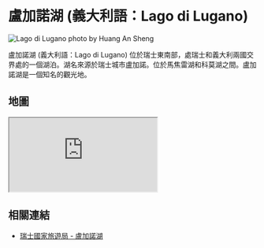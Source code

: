 # 盧加諾湖 (義大利語：Lago di Lugano)

![Lago di Lugano photo by Huang An Sheng](https://i.imgur.com/UoUCTpN.jpg)

盧加諾湖 (義大利語：Lago di Lugano) 位於瑞士東南部，處瑞士和義大利兩國交界處的一個湖泊。湖名來源於瑞士城市盧加諾。位於馬焦雷湖和科莫湖之間。盧加諾湖是一個知名的觀光地。

## 地圖

<iframe src="https://www.google.com/maps/embed?pb=!1m18!1m12!1m3!1d88738.52089506926!2d8.991942700000001!3d45.96968604999999!2m3!1f0!2f0!3f0!3m2!1i1024!2i768!4f13.1!3m3!1m2!1s0x47842e8a9ab83885%3A0x86d13125d560eb81!2sLake%20Lugano!5e0!3m2!1sen!2stw!4v1690744495039!5m2!1sen!2stw" loading="lazy" referrerpolicy="no-referrer-when-downgrade"></iframe>

## 相關連結

- [瑞士國家旅遊局 - 盧加諾湖](https://www.myswitzerland.com/zh-hant/destinations/lago-di-lugano/)
